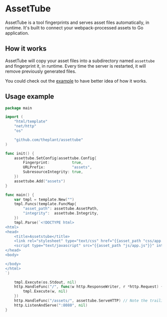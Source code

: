 # AssetTube

AssetTube is a tool fingerprints and serves asset files automatically, in runtime. It's built to connect your webpack-processed assets to Go application.

## How it works

AssetTube will copy your asset files into a subdirectory named `assettube` and fingerprint it, in runtime. Every time the server is restarted, it will remove previously generated files.

You could check out the [example](https://github.com/theplant/assettube/tree/master/example) to have better idea of how it works.

## Usage example

```go
package main

import (
	"html/template"
	"net/http"
	"os"

	"github.com/theplant/assettube"
)

func init() {
	assettube.SetConfig(assettube.Config{
		Fingerprint:          true,
		URLPrefix:            "assets",
		SubresourceIntegrity: true,
	})
	assettube.Add("assets")
}

func main() {
	var tmpl = template.New("")
	tmpl.Funcs(template.FuncMap{
		"asset_path": assettube.AssetPath,
		"integrity":  assettube.Integrity,
	})
	tmpl.Parse(`<!DOCTYPE html>
<html>
<head>
	<title>Assetstube</title>
	<link rel="stylesheet" type="text/css" href="{{asset_path "css/app.css"}}">
	<script type="text/javascript" src="{{asset_path "js/app.js"}}" integrity="{{integrity "js/app.js"}}"></script>
</head>
<body>

</body>
</html>
`)

	tmpl.Execute(os.Stdout, nil)
	http.HandleFunc("/", func(w http.ResponseWriter, r *http.Request) {
		tmpl.Execute(w, nil)
	})
	http.HandleFunc("/assets/", assettube.ServeHTTP) // Note the trailing "/", whihc is necessary
	http.ListenAndServe(":8080", nil)
}
```

